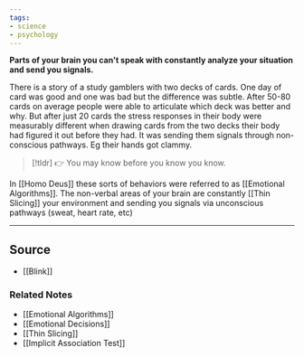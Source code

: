 ```yaml
---
tags:
- science
- psychology
---
```

**Parts of your brain you can't speak with constantly analyze your situation and send you signals.**

There is a story of a study gamblers with two decks of cards. One day of card was good and one was bad but the difference was subtle. After 50-80 cards on average people were able to articulate which deck was better and why. But after just 20 cards the stress responses in their body were measurably different when drawing cards from the two decks their body had figured it out before they had. It was sending them signals through non-conscious pathways. Eg their hands got clammy.

> [!tldr] 👉 You may know before you know you know.

In [[Homo Deus]] these sorts of behaviors were referred to as [[Emotional Algorithms]]. The non-verbal areas of your brain are constantly [[Thin Slicing]] your environment and sending you signals via unconscious pathways (sweat, heart rate, etc)

---

## Source
- [[Blink]]

### Related Notes
- [[Emotional Algorithms]] 
- [[Emotional Decisions]] 
- [[Thin Slicing]] 
- [[Implicit Association Test]]